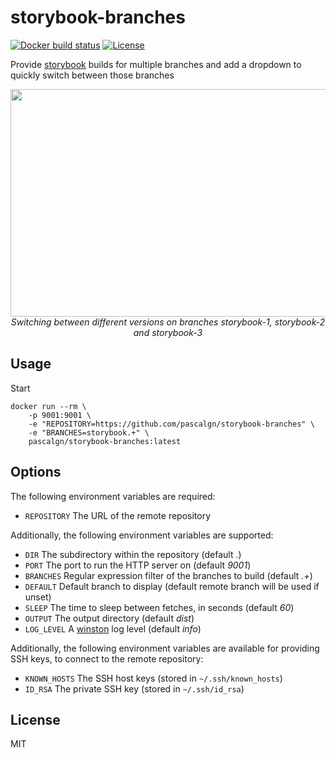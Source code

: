 # storybook-branches

[![Docker build status](https://img.shields.io/docker/build/pascalgn/storybook-branches.svg?style=flat-square)](https://hub.docker.com/r/pascalgn/storybook-branches/) [![License](https://img.shields.io/badge/license-MIT-blue.svg?style=flat-square)](https://github.com/pascalgn/storybook-branches/blob/master/LICENSE)

Provide [storybook](https://storybook.js.org/) builds for multiple branches and add a dropdown to quickly switch between those branches

<p align="center">
    <img width="600" height="364" src="https://pascalgn.github.io/storybook-branches/demo.gif">
    <br>
    <i>Switching between different versions on branches storybook-1, storybook-2 and storybook-3</i>
</p>

## Usage

Start 

    docker run --rm \
        -p 9001:9001 \
        -e "REPOSITORY=https://github.com/pascalgn/storybook-branches" \
        -e "BRANCHES=storybook.+" \
        pascalgn/storybook-branches:latest

## Options

The following environment variables are required:

* `REPOSITORY` The URL of the remote repository

Additionally, the following environment variables are supported:

* `DIR` The subdirectory within the repository (default _._)
* `PORT` The port to run the HTTP server on (default _9001_)
* `BRANCHES` Regular expression filter of the branches to build (default _.+_)
* `DEFAULT` Default branch to display (default remote branch will be used if unset)
* `SLEEP` The time to sleep between fetches, in seconds (default _60_)
* `OUTPUT` The output directory (default _dist_)
* `LOG_LEVEL` A [winston](https://github.com/winstonjs/winston) log level (default _info_)

Additionally, the following environment variables are available for
providing SSH keys, to connect to the remote repository:

* `KNOWN_HOSTS` The SSH host keys (stored in `~/.ssh/known_hosts`)
* `ID_RSA` The private SSH key (stored in `~/.ssh/id_rsa`)

## License

MIT
